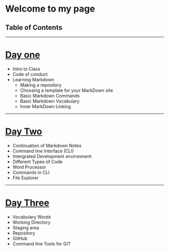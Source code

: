 # Welcome to my page

## Table of Contents
--------------------
# [Day one](/Day-1-Fun.md)
  
  - Intro to Class
  - Code of conduct
  - Learning Markdown
    - Making a repository
    - Choosing a template for your MarkDown site
    - Basic Markdown Commands
    - Basic Markdown Vocabulary
    - Inner MarkDown Linking
----------------------------
 # [Day Two](/Day-2-Learning.md) 

  - Continuation of Markdown Notes
  - Command line Interface (CLI) 
  - Intergrated Development environment
  - Different Types of Code
  - Word Processor
  - Commands in CLI
  - File Explorer
----------
  # [Day Three](/Day-3-Notes.md)

  - Vocabulary Words
  - Working Directory
  - Staging area
  - Repository
  - GitHub
  - Command line Tools for GIT

